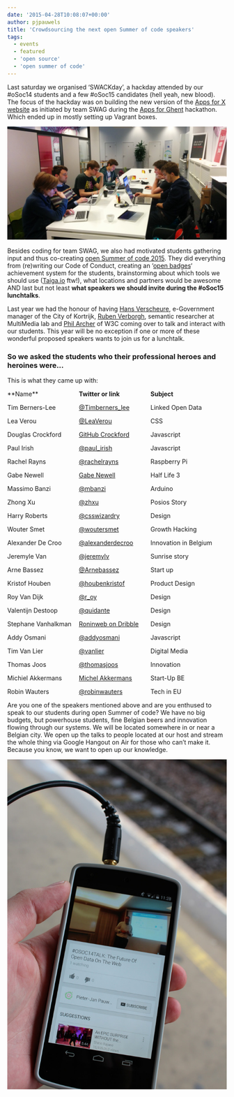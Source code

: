 ```yaml
---
date: '2015-04-28T10:08:07+00:00'
author: pjpauwels
title: 'Crowdsourcing the next open Summer of code speakers'
tags:
  - events
  - featured
  - 'open source'
  - 'open summer of code'
---
```


Last saturday we organised ‘SWACKday’, a hackday attended by our #oSoc14 students and a few #oSoc15 candidates (hell yeah, new blood). The focus of the hackday was on building the new version of the [Apps for X website](https://docs.google.com/presentation/d/18KvHnLEbuhrlVyNRbtPvkDPdFZlmRzFbk6oivs9nx3Q/edit#slide=id.p) as initiated by team SWAG during the [Apps for Ghent](http://appsforghent.be/) hackathon. Which ended up in mostly setting up Vagrant boxes.

![IMG_20150425_105912](IMG_20150425_105912-1024x526.png)

Besides coding for team SWAG, we also had motivated students gathering input and thus co-creating [open Summer of code 2015](http://2015.summerofcode.be/). They did everything from (re)writing our Code of Conduct, creating an ‘[open badges](http://openbadges.org/)‘ achievement system for the students, brainstorming about which tools we should use ([Taiga.io](https://taiga.io/) ftw!), what locations and partners would be awesome AND last but not least **what speakers we should invite during the #oSoc15 lunchtalks**.

Last year we had the honour of having [Hans Verscheure](https://twitter.com/hansverscheure), e-Government manager of the City of Kortrijk, [Ruben Verborgh](https://twitter.com/RubenVerborgh), semantic researcher at MultiMedia lab and [Phil Archer](https://twitter.com/philarcher1) of W3C coming over to talk and interact with our students. This year will be no exception if one or more of these wonderful proposed speakers wants to join us for a lunchtalk.

### So we asked the students who their professional heroes and heroines were…

This is what they came up with:

<div style="width:30%;padding:0 10pt 0 0;float:left;">**Name**  
  
Tim Berners-Lee  
  
Lea Verou  
  
Douglas Crockford  
  
Paul Irish  
  
Rachel Rayns  
  
Gabe Newell  
  
Massimo Banzi  
  
Zhong Xu  
  
Harry Roberts  
  
Wouter Smet  
  
Alexander De Croo  
  
Jeremyle Van  
  
Arne Bassez  
  
Kristof Houben  
  
Roy Van Dijk  
  
Valentijn Destoop  
  
Stephane Vanhalkman  
  
Addy Osmani  
  
Tim Van Lier  
  
Thomas Joos  
  
Michiel Akkermans  
  
Robin Wauters </div><div style="width:30%;padding:0 10pt 0 0;float:left;">**Twitter or link**  
  
[@Timberners\_lee](https://twitter.com/timberners_lee)  
  
[@LeaVerou](https://twitter.com/LeaVerou)  
  
[GitHub Crockford](https://github.com/douglascrockford)  
  
[@paul\_irish](https://twitter.com/paul_irish)  
  
[@rachelrayns](https://twitter.com/rachelrayns)  
  
[Gabe Newell](http://www.forbes.com/profile/gabe-newell/)  
  
[@mbanzi](https://twitter.com/mbanzi)  
  
[@zhxu](https://twitter.com/zhxu)  
  
[@csswizardry](https://twitter.com/csswizardry)  
  
[@woutersmet](https://twitter.com/woutersmet)  
  
[@alexanderdecroo](https://twitter.com/alexanderdecroo)  
  
[@jeremylv](https://twitter.com/jeremylv)  
  
[@Arnebassez](https://twitter.com/Arnebassez)  
  
[@houbenkristof](https://twitter.com/houbenkristof)  
  
[@r\_oy](https://twitter.com/r_oy)  
  
[@quidante](https://twitter.com/quidante)  
  
[Roninweb on Dribble](https://dribbble.com/roninweb)  
  
[@addyosmani](https://twitter.com/addyosmani)  
  
[@vanlier](https://twitter.com/vanlier)  
  
[@thomasjoos](https://twitter.com/thomasjoos)  
  
[Michel Akkermans](https://www.clear2pay.com/about-us/michel-akkermans)  
  
[@robinwauters](https://twitter.com/robinwauters)</div><div style="width:30%;padding:0 10pt 0 0;float:left;">**Subject**  
  
Linked Open Data  
  
CSS  
  
Javascript  
  
Javascript  
  
Raspberry Pi  
  
Half Life 3  
  
Arduino  
  
Posios Story  
  
Design  
  
Growth Hacking  
  
Innovation in Belgium  
  
Sunrise story  
  
Start up  
  
Product Design  
  
Design  
  
Design  
  
Design  
  
Javascript  
  
Digital Media  
  
Innovation  
  
Start-Up BE  
  
Tech in EU </div><div style="clear:both;"></div>Are you one of the speakers mentioned above and are you enthused to speak to our students during open Summer of code? We have no big budgets, but powerhouse students, fine Belgian beers and innovation flowing through our systems. We will be located somewhere in or near a Belgian city. We open up the talks to people located at our host and stream the whole thing via Google Hangout on Air for those who can’t make it. Because you know, we want to open up our knowledge.

![Phil Archer live](14754163796_416fba00af_k-683x1024.jpg)
